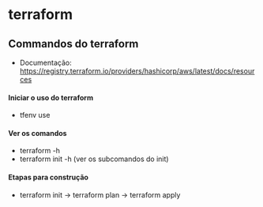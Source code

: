 # terraform
## Commandos do terraform
- Documentação: https://registry.terraform.io/providers/hashicorp/aws/latest/docs/resources

#### Iniciar o uso do terraform
- tfenv use

#### Ver os comandos
- terraform -h
- terraform init -h (ver os subcomandos do init)

#### Etapas para construção
- terraform init -> terraform plan -> terraform apply